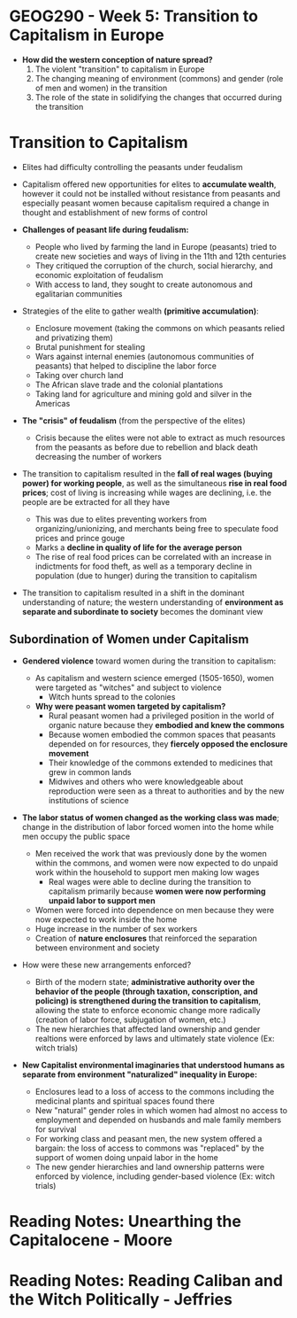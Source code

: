 # GEOG290 - Week 5: Transition to Capitalism in Europe
- **How did the western conception of nature spread?**
    1. The violent "transition" to capitalism in Europe
    2. The changing meaning of environment (commons) and gender (role of men and women) in the transition
    3. The role of the state in solidifying the changes that occurred during the transition

# Transition to Capitalism
- Elites had difficulty controlling the peasants under feudalism
- Capitalism offered new opportunities for elites to **accumulate wealth**, however it could not be installed without resistance from peasants and especially peasant women because capitalism required a change in thought and establishment of new forms of control

- **Challenges of peasant life during feudalism:**
    - People who lived by farming the land in Europe (peasants) tried to create new societies and ways of living in the 11th and 12th centuries
    - They critiqued the corruption of the church, social hierarchy, and economic exploitation of feudalism
    - With access to land, they sought to create autonomous and egalitarian communities

- Strategies of the elite to gather wealth **(primitive accumulation)**:
    - Enclosure movement (taking the commons on which peasants relied and privatizing them)
    - Brutal punishment for stealing
    - Wars against internal enemies (autonomous communities of peasants) that helped to discipline the labor force
    - Taking over church land
    - The African slave trade and the colonial plantations
    - Taking land for agriculture and mining gold and silver in the Americas
    
- **The "crisis" of feudalism** (from the perspective of the elites)
    - Crisis because the elites were not able to extract as much resources from the peasants as before due to rebellion and black death decreasing the number of workers

- The transition to capitalism resulted in the **fall of real wages (buying power) for working people**, as well as the simultaneous **rise in real food prices**; cost of living is increasing while wages are declining, i.e. the people are be extracted for all they have
    - This was due to elites preventing workers from organizing/unionizing, and merchants being free to speculate food prices and prince gouge 
    - Marks a **decline in quality of life for the average person**
    - The rise of real food prices can be correlated with an increase in indictments for food theft, as well as a temporary decline in population (due to hunger) during the transition to capitalism
    
- The transition to capitalism resulted in a shift in the dominant understanding of nature; the western understanding of **environment as separate and subordinate to society** becomes the dominant view

## Subordination of Women under Capitalism
- **Gendered violence** toward women during the transition to capitalism:
    - As capitalism and western science emerged (1505-1650), women were targeted as "witches" and subject to violence
        - Witch hunts spread to the colonies
    - **Why were peasant women targeted by capitalism?**
        - Rural peasant women had a privileged position in the world of organic nature because they **embodied and knew the commons**
        - Because women embodied the common spaces that peasants depended on for resources, they **fiercely opposed the enclosure movement**
        - Their knowledge of the commons extended to medicines that grew in common lands
        - Midwives and others who were knowledgeable about reproduction were seen as a threat to authorities and by the new institutions of science

- **The labor status of women changed as the working class was made**; change in the distribution of labor forced women into the home while men occupy the public space
    - Men received the work that was previously done by the women within the commons, and women were now expected to do unpaid work within the household to support men making low wages
        - Real wages were able to decline during the transition to capitalism primarily because **women were now performing unpaid labor to support men**
    - Women were forced into dependence on men because they were now expected to work inside the home
    - Huge increase in the number of sex workers
    - Creation of **nature enclosures** that reinforced the separation between environment and society

- How were these new arrangements enforced?
    - Birth of the modern state; **administrative authority over the behavior of the people (through taxation, conscription, and policing) is strengthened during the transition to capitalism**, allowing the state to enforce economic change more radically (creation of labor force, subjugation of women, etc.)
    - The new hierarchies that affected land ownership and gender realtions were enforced by laws and ultimately state violence (Ex: witch trials)

- **New Capitalist environmental imaginaries that understood humans as separate from environment "naturalized" inequality in Europe:**
    - Enclosures lead to a loss of access to the commons including the medicinal plants and spiritual spaces found there
    - New "natural" gender roles in which women had almost no access to employment and depended on husbands and male family members for survival
    - For working class and peasant men, the new system offered a bargain: the loss of access to commons was "replaced" by the support of women doing unpaid labor in the home
    - The new gender hierarchies and land ownership patterns were enforced by violence, including gender-based violence (Ex: witch trials)

# Reading Notes: Unearthing the Capitalocene - Moore

# Reading Notes: Reading Caliban and the Witch Politically - Jeffries